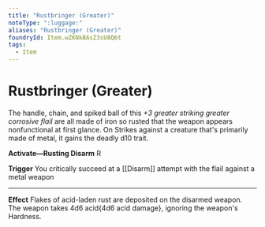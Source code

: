 ```yaml
---
title: "Rustbringer (Greater)"
noteType: ":luggage:"
aliases: "Rustbringer (Greater)"
foundryId: Item.wZKNkBAsZ3sU8Q6t
tags:
  - Item
---
```


# Rustbringer (Greater)

The handle, chain, and spiked ball of this _+3 greater striking greater corrosive flail_ are all made of iron so rusted that the weapon appears nonfunctional at first glance. On Strikes against a creature that's primarily made of metal, it gains the deadly d10 trait.

**Activate—Rusting Disarm** R

**Trigger** You critically succeed at a [[Disarm]] attempt with the flail against a metal weapon

* * *

**Effect** Flakes of acid-laden rust are deposited on the disarmed weapon. The weapon takes 4d6 acid{4d6 acid damage}, ignoring the weapon's Hardness.
